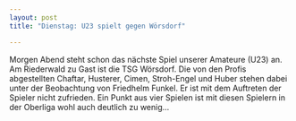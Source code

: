 ```yaml
---
layout: post
title: "Dienstag: U23 spielt gegen Wörsdorf"

---
```


Morgen Abend steht schon das nächste Spiel unserer Amateure (U23) an. Am Riederwald zu Gast ist die TSG Wörsdorf. Die von den Profis abgestellten Chaftar, Husterer, Cimen, Stroh-Engel und Huber stehen dabei unter der Beobachtung von Friedhelm Funkel. Er ist mit dem Auftreten der Spieler nicht zufrieden. Ein Punkt aus vier Spielen ist mit diesen Spielern in der Oberliga wohl auch deutlich zu wenig...


